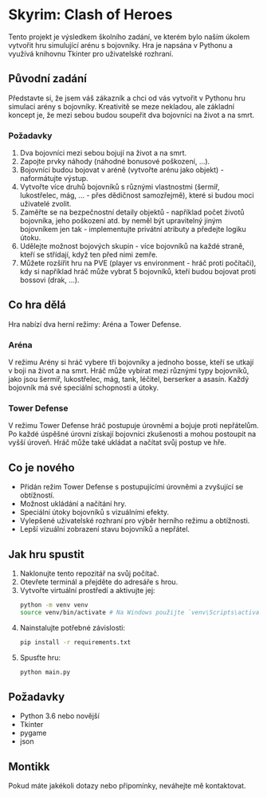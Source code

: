 # Skyrim: Clash of Heroes

Tento projekt je výsledkem školního zadání, ve kterém bylo naším úkolem vytvořit hru simulující arénu s bojovníky. Hra je napsána v Pythonu a využívá knihovnu Tkinter pro uživatelské rozhraní.

## Původní zadání

Představte si, že jsem váš zákazník a chci od vás vytvořit v Pythonu hru simulaci arény s bojovníky. Kreativitě se meze nekladou, ale základní koncept je, že mezi sebou budou soupeřit dva bojovníci na život a na smrt.

### Požadavky

1. Dva bojovníci mezi sebou bojují na život a na smrt.
2. Zapojte prvky náhody (náhodné bonusové poškození, ...).
3. Bojovníci budou bojovat v aréně (vytvořte arénu jako objekt) - naformátujte výstup.
4. Vytvořte více druhů bojovníků s různými vlastnostmi (šermíř, lukostřelec, mág, ... - přes dědičnost samozřejmě), které si budou moci uživatelé zvolit.
5. Zaměřte se na bezpečnostní detaily objektů - například počet životů bojovníka, jeho poškození atd. by neměl být upravitelný jiným bojovníkem jen tak - implementujte privátní atributy a předejte logiku útoku.
6. Udělejte možnost bojových skupin - více bojovníků na každé straně, kteří se střídají, když ten před nimi zemře.
7. Můžete rozšířit hru na PVE (player vs environment - hráč proti počítači), kdy si například hráč může vybrat 5 bojovníků, kteří budou bojovat proti bossovi (drak, ...).

## Co hra dělá

Hra nabízí dva herní režimy: Aréna a Tower Defense.

### Aréna

V režimu Arény si hráč vybere tři bojovníky a jednoho bosse, kteří se utkají v boji na život a na smrt. Hráč může vybírat mezi různými typy bojovníků, jako jsou šermíř, lukostřelec, mág, tank, léčitel, berserker a asasín. Každý bojovník má své speciální schopnosti a útoky.

### Tower Defense

V režimu Tower Defense hráč postupuje úrovněmi a bojuje proti nepřátelům. Po každé úspěšné úrovni získají bojovníci zkušenosti a mohou postoupit na vyšší úroveň. Hráč může také ukládat a načítat svůj postup ve hře.

## Co je nového

- Přidán režim Tower Defense s postupujícími úrovněmi a zvyšující se obtížností.
- Možnost ukládání a načítání hry.
- Speciální útoky bojovníků s vizuálními efekty.
- Vylepšené uživatelské rozhraní pro výběr herního režimu a obtížnosti.
- Lepší vizuální zobrazení stavu bojovníků a nepřátel.

## Jak hru spustit

1. Naklonujte tento repozitář na svůj počítač.
2. Otevřete terminál a přejděte do adresáře s hrou.
3. Vytvořte virtuální prostředí a aktivujte jej:
    ```bash
    python -m venv venv
    source venv/bin/activate # Na Windows použijte `venv\Scripts\activate`
    ```
4. Nainstalujte potřebné závislosti:
    ```bash
    pip install -r requirements.txt
    ```
5. Spusťte hru:
    ```bash
    python main.py
    ```

## Požadavky

- Python 3.6 nebo novější
- Tkinter
- pygame
- json

## Montikk

Pokud máte jakékoli dotazy nebo připomínky, neváhejte mě kontaktovat.

